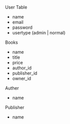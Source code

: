 User Table
- name
- email
- password
- usertype (admin | normal)

Books
- name
- title
- price
- author_id
- publisher_id
- owner_id

Auther 
- name

Publisher
- name
